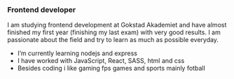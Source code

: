 ### Frontend developer

I am studying frontend development at Gokstad Akademiet and have almost finished my first year (finishing my last exam) with very good results. I am passionate about the field and try to learn as much as possible everyday.

- I’m currently learning nodejs and express
- I have worked with JavaScript, React, SASS, html and css
- Besides coding i like gaming fps games and sports mainly fotball

<!--
**mobak88/mobak88** is a ✨ _special_ ✨ repository because its `README.md` (this file) appears on your GitHub profile.

Here are some ideas to get you started:

- 🔭 I’m currently working on ...
- 🌱 I’m currently learning ...
- 👯 I’m looking to collaborate on ...
- 🤔 I’m looking for help with ...
- 💬 Ask me about ...
- 📫 How to reach me: ...
- 😄 Pronouns: ...
- ⚡ Fun fact: ...
-->
